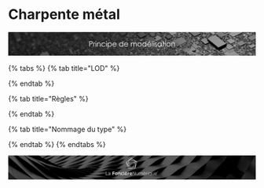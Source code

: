 # Charpente métal

![](../../.gitbook/assets/principe-de-mod.png)

{% tabs %}
{% tab title="LOD" %}

{% endtab %}

{% tab title="Règles" %}

{% endtab %}

{% tab title="Nommage du type" %}

{% endtab %}
{% endtabs %}

![](../../.gitbook/assets/wallpaper_fnum_black.jpg)

